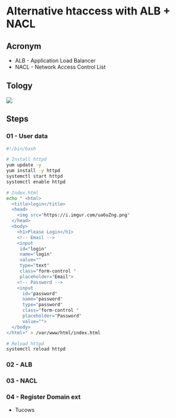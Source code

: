 # Alternative htaccess with ALB + NACL

## Acronym
* ALB - Application Load Balancer
* NACL - Network Access Control List

## Tology
[<img src="https://i.imgur.com/I5E1U8i.png">](https://i.imgur.com/I5E1U8i.png)

## Steps
### 01 - User data
````bash
#!/bin/bash

# Install httpd
yum update -y
yum install -y httpd
systemctl start httpd
systemctl enable httpd

# Index.html
echo " <html>
  <title>login</title>
  <head>
    <img src="https://i.imgur.com/ua6uZng.png" 
  </head>
  <body>
    <h1>Please Login</h1>
    <!-- Email -->
    <input
     id="login"
     name="login"
     value=""
     type="text"
     class="form-control " 
     placeholder="Email">
    <!-- Password -->
    <input 
      id="password" 
      name="password" 
      type="password" 
      class="form-control " 
      placeholder="Password" 
      value="">
  </body>
</html>" > /var/www/html/index.html

# Reload httpd
systemctl reload httpd
````

### 02 - ALB

### 03 - NACL

### 04 - Register Domain ext
* Tucows
